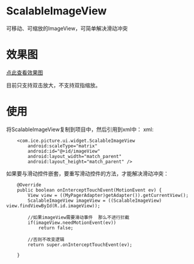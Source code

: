 # ScalableImageView
可移动、可缩放的ImageView，可简单解决滑动冲突

# 效果图
[点此查看效果图](https://upload-images.jianshu.io/upload_images/4774781-363d2d15a578b195.gif)

目前只支持双击放大，不支持双指缩放。

# 使用
将ScalableImageView复制到项目中，然后引用到xml中：
xml:
```
    <com.ice.picture.ui.widget.ScalableImageView
        android:scaleType="matrix"
        android:id="@+id/imageView"
        android:layout_width="match_parent"
        android:layout_height="match_parent" />
```

如果要与滑动控件嵌套，要重写滑动控件的方法，才能解决滑动冲突：
```
    @Override
    public boolean onInterceptTouchEvent(MotionEvent ev) {
        View view = ((MyPagerAdapter)getAdapter()).getCurrentView();
        ScalableImageView imageView = ((ScalableImageView) view.findViewById(R.id.imageView));

        //如果imageView需要滑动事件  那么不进行拦截
        if(imageView.needMotionEvent(ev))
            return false;

        //否则不改变逻辑
        return super.onInterceptTouchEvent(ev);

    }
```
